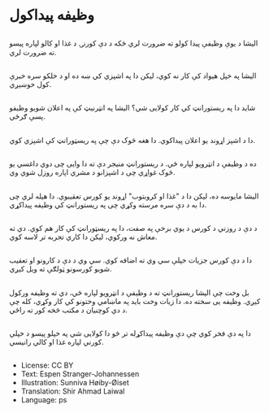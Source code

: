 # وظیفه پیداکول

##
الیشا د یوې وظیفې پیدا کولو ته ضرورت لري ځکه د دې کورنۍ د غذا او کالو لپاره پیسو ته ضرورت لري.

##
الیشا په خپل هیواد کې کار نه کوي، لیکن دا په اشپزي کي ښه ده او د خلکو سره خبرې کول خوښیږي.

##
شاید دا په ریستورانټ کي کار کولایی شي؟ الیشا په انټرنیټ کې په اعلان شویو وظیفو پسې ګرځي.

##
دا د اشپز اړوند یو اعلان پیداکوي. دا هغه څوک دې چې په ریسټورانټ کې اشپزي کوي.

##
ده د وظیفې د انټرويو لپاره ځي. د ریستورانټ منیجر دې ته دا وایی چی دوي داغسي یو څوک غواړي چی د اشپزانو د مشري اپاره روزل شوي وي.

##
الیشا مایوسه ده، لیکن دا د "غذا او کروبتوب" اړوند یو کورس تعقیبوي. دا هیله لري چی دا به د دې سره مرسته وکړي چی په ریستورانټ کي وظیفه پیداکړي.

##
د دې د روزني د کورس د یوي برخې په صفت، دا په ریسټورانټ کې کار هم کوي. دي ته معاش نه ورکوي، لیکن دا کاري تجربه تر لاسه کوي.

##
دا د دې کورس جزیات خپلې سي وي ته اضافه کوي. سي وي د دې د کارونو او تعقیب شویو کورسونو ټولګې ته ویل کیږي.

##
بل وخت چې الیشا ریستورانټ ته د وظیفې د انټرويو لپاره ځي، دي ته وظیفه ورکول کیږي. وظیفه یی سخته ده. دا زیات وخت باید په ماښامي وختونو کي کار وکړي، کله چې د دي کوچنیان د مکتب څخه کور ته راځي.

##
دا په دې فخر کوي چې دې وظیفه پیداکړله تر څو دا کولایی شي په خپلو پیسو د خپلي کورني لپاره غذا او کالي رانیسي.

##
* License: CC BY
* Text: Espen Stranger-Johannessen
* Illustration: Sunniva Høiby-Øiset
* Translation: Shir Ahmad Laiwal
* Language: ps
